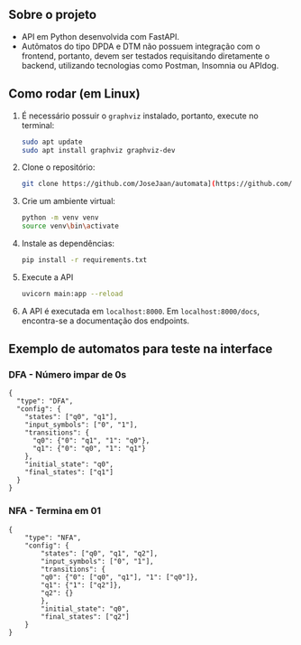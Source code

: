 ##  Sobre o projeto
- API em Python desenvolvida com FastAPI.
- Autômatos do tipo DPDA e DTM não possuem integração com o frontend, portanto, devem ser testados requisitando diretamente o backend, utilizando tecnologias como Postman, Insomnia ou APIdog.

##  Como rodar (em Linux)
1. É necessário possuir o `graphviz` instalado, portanto, execute no terminal:
    ```bash
    sudo apt update
    sudo apt install graphviz graphviz-dev
2. Clone o repositório:
    ```bash
    git clone https://github.com/JoseJaan/automata](https://github.com/BernardoPavani/API_MT.git)
3. Crie um ambiente virtual:
   ```bash
   python -m venv venv
   source venv\bin\activate
4. Instale as dependências:
    ```bash
    pip install -r requirements.txt
5. Execute a API
    ```bash
    uvicorn main:app --reload
6. A API é executada em `localhost:8000`. Em `localhost:8000/docs`, encontra-se a documentação dos endpoints.

##  Exemplo de automatos para teste na interface

### DFA - Número impar de 0s
    {
      "type": "DFA",
      "config": {
        "states": ["q0", "q1"],
        "input_symbols": ["0", "1"],
        "transitions": {
          "q0": {"0": "q1", "1": "q0"},
          "q1": {"0": "q0", "1": "q1"}
        },
        "initial_state": "q0",
        "final_states": ["q1"]
      }
    }

### NFA - Termina em 01
    {
        "type": "NFA",
        "config": {
            "states": ["q0", "q1", "q2"],
            "input_symbols": ["0", "1"],
            "transitions": {
            "q0": {"0": ["q0", "q1"], "1": ["q0"]},
            "q1": {"1": ["q2"]},
            "q2": {}
            },
            "initial_state": "q0",
            "final_states": ["q2"]
        }
    }



